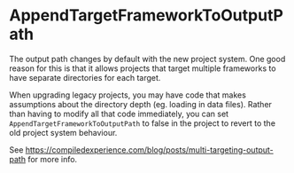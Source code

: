 # AppendTargetFrameworkToOutputPath

The output path changes by default with the new project system. One good reason for this is that it allows projects that target multiple frameworks to have separate directories for each target.

When upgrading legacy projects, you may have code that makes assumptions about the directory depth (eg. loading in data files). Rather than having to modify all that code immediately, you can set `AppendTargetFrameworkToOutputPath` to false in the project to revert to the old project system behaviour.

See https://compiledexperience.com/blog/posts/multi-targeting-output-path for more info.
